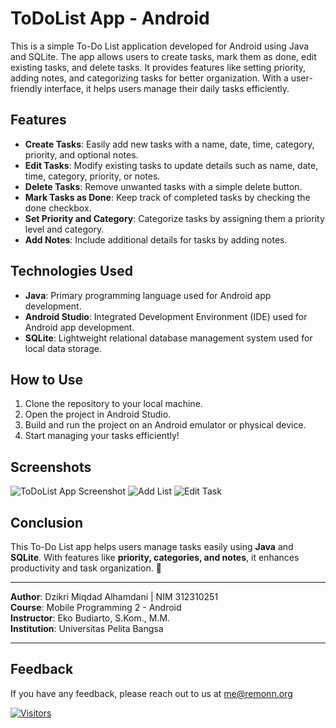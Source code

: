 # ToDoList App - Android



This is a simple To-Do List application developed for Android using Java and SQLite. The app allows users to create tasks, mark them as done, edit existing tasks, and delete tasks. It provides features like setting priority, adding notes, and categorizing tasks for better organization. With a user-friendly interface, it helps users manage their daily tasks efficiently.

## Features
- **Create Tasks**: Easily add new tasks with a name, date, time, category, priority, and optional notes.
- **Edit Tasks**: Modify existing tasks to update details such as name, date, time, category, priority, or notes.
- **Delete Tasks**: Remove unwanted tasks with a simple delete button.
- **Mark Tasks as Done**: Keep track of completed tasks by checking the done checkbox.
- **Set Priority and Category**: Categorize tasks by assigning them a priority level and category.
- **Add Notes**: Include additional details for tasks by adding notes.

## Technologies Used
- **Java**: Primary programming language used for Android app development.
- **Android Studio**: Integrated Development Environment (IDE) used for Android app development.
- **SQLite**: Lightweight relational database management system used for local data storage.

## How to Use
1. Clone the repository to your local machine.
2. Open the project in Android Studio.
3. Build and run the project on an Android emulator or physical device.
4. Start managing your tasks efficiently!

## Screenshots
![ToDoList App Screenshot](app/Tasks.png)
![Add List](app/add_tasks.png)
![Edit Task](app/edit_tasks.png)

## Conclusion
This To-Do List app helps users manage tasks easily using **Java** and **SQLite**. With features like **priority, categories, and notes**, it enhances productivity and task organization. 🚀

<hr>
<p dir="auto"><strong>Author</strong>: Dzikri Miqdad Alhamdani | NIM 312310251<br>
<strong>Course</strong>: Mobile Programming 2 - Android<br>
<strong>Instructor</strong>: Eko Budiarto, S.Kom., M.M.<br>
<strong>Institution</strong>: Universitas Pelita Bangsa</p><hr>

## Feedback
If you have any feedback, please reach out to us at me@remonn.org

[![Visitors](https://api.visitorbadge.io/api/visitors?path=https%3A%2F%2Fgithub.com%2FDzikriMiqdad%2FTodoList&countColor=%23697689)](https://visitorbadge.io/status?path=https%3A%2F%2Fgithub.com%2FDzikriMiqdad%2FTodoList)
